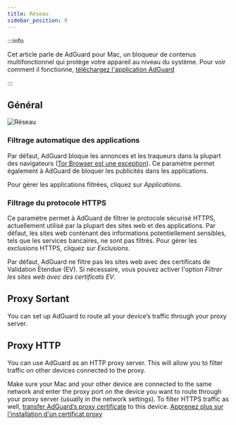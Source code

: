 ```yaml
---
title: Réseau
sidebar_position: 9
---
```


:::info

Cet article parle de AdGuard pour Mac, un bloqueur de contenus multifonctionnel qui protège votre appareil au niveau du système. Pour voir comment il fonctionne, [téléchargez l'application AdGuard](https://agrd.io/download-kb-adblock)

:::

## Général

![Réseau](https://cdn.adtidy.org/content/kb/ad_blocker/mac/network.png)

### Filtrage automatique des applications

Par défaut, AdGuard bloque les annonces et les traqueurs dans la plupart des navigateurs ([Tor Browser est une exception](/adguard-for-mac/solving-problems/tor-filtering)). Ce paramètre permet également à AdGuard de bloquer les publicités dans les applications.

Pour gérer les applications filtrées, cliquez sur _Applications_.

### Filtrage du protocole HTTPS

Ce paramètre permet à AdGuard de filtrer le protocole sécurisé HTTPS, actuellement utilisé par la plupart des sites web et des applications. Par défaut, les sites web contenant des informations potentiellement sensibles, tels que les services bancaires, ne sont pas filtrés. Pour gérer les exclusions HTTPS, cliquez sur _Exclusions_.

Par défaut, AdGuard ne filtre pas les sites web avec des certificats de Validation Étendue (EV). Si nécessaire, vous pouvez activer l'option _Filtrer les sites web avec des certificats EV_.

## Proxy Sortant

You can set up AdGuard to route all your device’s traffic through your proxy server.

## Proxy HTTP

You can use AdGuard as an HTTP proxy server. This will allow you to filter traffic on other devices connected to the proxy.

Make sure your Mac and your other device are connected to the same network and enter the proxy port on the device you want to route through your proxy server (usually in the network settings). To filter HTTPS traffic as well, [transfer AdGuard’s proxy certificate](http://local.adguard.org/cert) to this device. [Apprenez plus sur l'installation d'un certificat proxy](/guides/proxy-certificate)
